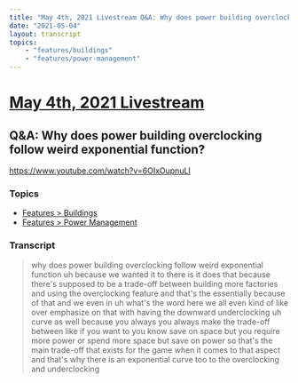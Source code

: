 ```yaml
---
title: "May 4th, 2021 Livestream Q&A: Why does power building overclocking follow weird exponential function?"
date: "2021-05-04"
layout: transcript
topics:
    - "features/buildings"
    - "features/power-management"
---
```

# [May 4th, 2021 Livestream](../2021-05-04.md)
## Q&A: Why does power building overclocking follow weird exponential function?
https://www.youtube.com/watch?v=6OIxOupnuLI

### Topics
* [Features > Buildings](../topics/features/buildings.md)
* [Features > Power Management](../topics/features/power-management.md)

### Transcript

> why does power building overclocking follow weird exponential function uh because we wanted it to there is it does that because there's supposed to be a trade-off between building more factories and using the overclocking feature and that's the essentially because of that and we even in uh what's the word here we all even kind of like over emphasize on that with having the downward underclocking uh curve as well because you always you always make the trade-off between like if you want to you know save on space but you require more power or spend more space but save on power so that's the main trade-off that exists for the game when it comes to that aspect and that's why there is an exponential curve too to the overclocking and underclocking
